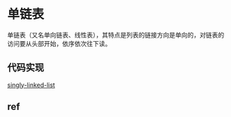 # 单链表

单链表（又名单向链表、线性表），其特点是列表的链接方向是单向的，对链表的访问要从头部开始，依序依次往下读。

## 代码实现

[singly-linked-list](/code/linked-list/singly-linked-list.ts)

## ref

